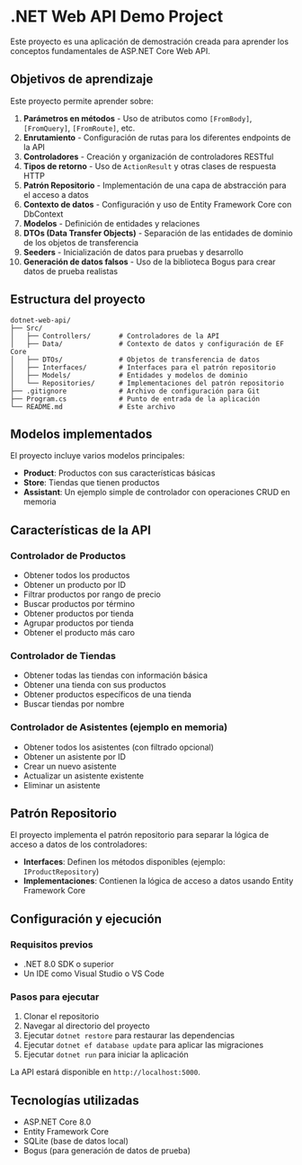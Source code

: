 # .NET Web API Demo Project

Este proyecto es una aplicación de demostración creada para aprender los conceptos fundamentales de ASP.NET Core Web API.

## Objetivos de aprendizaje

Este proyecto permite aprender sobre:

1. **Parámetros en métodos** - Uso de atributos como `[FromBody]`, `[FromQuery]`, `[FromRoute]`, etc.
2. **Enrutamiento** - Configuración de rutas para los diferentes endpoints de la API
3. **Controladores** - Creación y organización de controladores RESTful
4. **Tipos de retorno** - Uso de `ActionResult` y otras clases de respuesta HTTP
5. **Patrón Repositorio** - Implementación de una capa de abstracción para el acceso a datos
6. **Contexto de datos** - Configuración y uso de Entity Framework Core con DbContext
7. **Modelos** - Definición de entidades y relaciones
8. **DTOs (Data Transfer Objects)** - Separación de las entidades de dominio de los objetos de transferencia
9.  **Seeders** - Inicialización de datos para pruebas y desarrollo
10. **Generación de datos falsos** - Uso de la biblioteca Bogus para crear datos de prueba realistas

## Estructura del proyecto

```
dotnet-web-api/
├── Src/
│   ├── Controllers/       # Controladores de la API
│   ├── Data/              # Contexto de datos y configuración de EF Core
│   ├── DTOs/              # Objetos de transferencia de datos
│   ├── Interfaces/        # Interfaces para el patrón repositorio
│   ├── Models/            # Entidades y modelos de dominio
│   └── Repositories/      # Implementaciones del patrón repositorio
├── .gitignore             # Archivo de configuración para Git
├── Program.cs             # Punto de entrada de la aplicación
└── README.md              # Este archivo
```

## Modelos implementados

El proyecto incluye varios modelos principales:

- **Product**: Productos con sus características básicas
- **Store**: Tiendas que tienen productos
- **Assistant**: Un ejemplo simple de controlador con operaciones CRUD en memoria

## Características de la API

### Controlador de Productos

- Obtener todos los productos
- Obtener un producto por ID
- Filtrar productos por rango de precio
- Buscar productos por término
- Obtener productos por tienda
- Agrupar productos por tienda
- Obtener el producto más caro

### Controlador de Tiendas

- Obtener todas las tiendas con información básica
- Obtener una tienda con sus productos
- Obtener productos específicos de una tienda
- Buscar tiendas por nombre

### Controlador de Asistentes (ejemplo en memoria)

- Obtener todos los asistentes (con filtrado opcional)
- Obtener un asistente por ID
- Crear un nuevo asistente
- Actualizar un asistente existente
- Eliminar un asistente

## Patrón Repositorio

El proyecto implementa el patrón repositorio para separar la lógica de acceso a datos de los controladores:

- **Interfaces**: Definen los métodos disponibles (ejemplo: `IProductRepository`)
- **Implementaciones**: Contienen la lógica de acceso a datos usando Entity Framework Core

## Configuración y ejecución

### Requisitos previos

- .NET 8.0 SDK o superior
- Un IDE como Visual Studio o VS Code

### Pasos para ejecutar

1. Clonar el repositorio
2. Navegar al directorio del proyecto
3. Ejecutar `dotnet restore` para restaurar las dependencias
4. Ejecutar `dotnet ef database update` para aplicar las migraciones
5. Ejecutar `dotnet run` para iniciar la aplicación

La API estará disponible en `http://localhost:5000`.

## Tecnologías utilizadas

- ASP.NET Core 8.0
- Entity Framework Core
- SQLite (base de datos local)
- Bogus (para generación de datos de prueba)